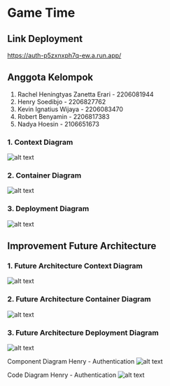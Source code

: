 # Game Time

## Link Deployment
https://auth-p5zxnxph7q-ew.a.run.app/

## Anggota Kelompok
1. Rachel Heningtyas Zanetta Erari - 2206081944
2. Henry Soedibjo - 2206827762
3. Kevin Ignatius Wijaya - 2206083470
4. Robert Benyamin - 2206817383
5. Nadya Hoesin - 2106651673

### 1. Context Diagram
![alt text](images/software_architecture-Context.jpg)

### 2. Container Diagram
![alt text](images/software_architecture-Container.jpg)

### 3. Deployment Diagram
![alt text](images/software_architecture-Deployment.jpg)

## Improvement Future Architecture
### 1. Future Architecture Context Diagram
![alt text](images/software_architecture-Context(Improvement).jpg)

### 2. Future Architecture Container Diagram
![alt text](images/software_architecture-Container(Improvement).jpg)

### 3. Future Architecture Deployment Diagram
![alt text](images/software_architecture-Deployment(Improvement).jpg)


Component Diagram Henry - Authentication
![alt text](images/software_architecture-Component(Henry).jpg)

Code Diagram Henry - Authentication
![alt text](images/auth.png)